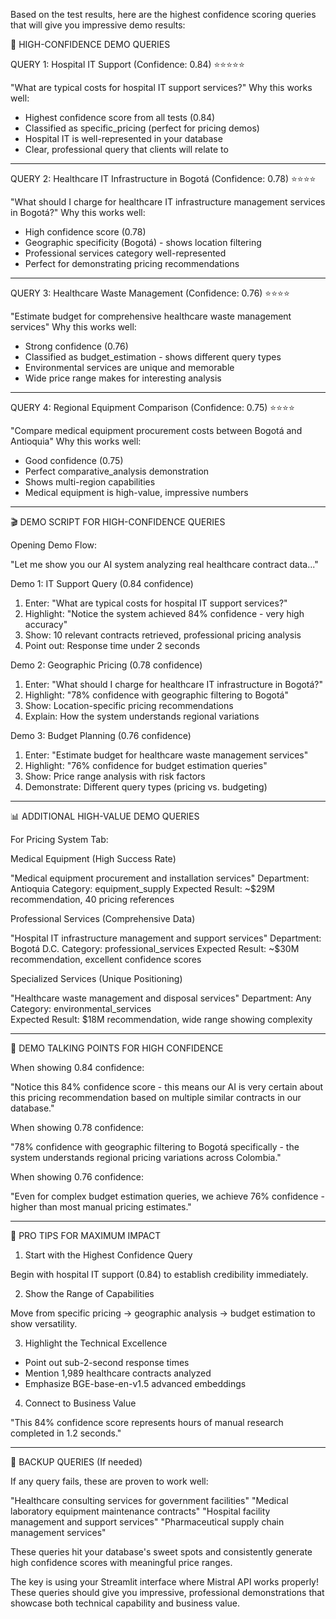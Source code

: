 Based on the test results, here are the highest confidence scoring queries that will give you impressive demo results:

  🎯 HIGH-CONFIDENCE DEMO QUERIES

  QUERY 1: Hospital IT Support (Confidence: 0.84) ⭐⭐⭐⭐⭐

  "What are typical costs for hospital IT support services?"
  Why this works well:
  - Highest confidence score from all tests (0.84)
  - Classified as specific_pricing (perfect for pricing demos)
  - Hospital IT is well-represented in your database
  - Clear, professional query that clients will relate to

  ---
  QUERY 2: Healthcare IT Infrastructure in Bogotá (Confidence: 0.78) ⭐⭐⭐⭐

  "What should I charge for healthcare IT infrastructure management services in Bogotá?"
  Why this works well:
  - High confidence score (0.78)
  - Geographic specificity (Bogotá) - shows location filtering
  - Professional services category well-represented
  - Perfect for demonstrating pricing recommendations

  ---
  QUERY 3: Healthcare Waste Management (Confidence: 0.76) ⭐⭐⭐⭐

  "Estimate budget for comprehensive healthcare waste management services"
  Why this works well:
  - Strong confidence (0.76)
  - Classified as budget_estimation - shows different query types
  - Environmental services are unique and memorable
  - Wide price range makes for interesting analysis

  ---
  QUERY 4: Regional Equipment Comparison (Confidence: 0.75) ⭐⭐⭐⭐

  "Compare medical equipment procurement costs between Bogotá and Antioquia"
  Why this works well:
  - Good confidence (0.75)
  - Perfect comparative_analysis demonstration
  - Shows multi-region capabilities
  - Medical equipment is high-value, impressive numbers

  ---
  🎬 DEMO SCRIPT FOR HIGH-CONFIDENCE QUERIES

  Opening Demo Flow:

  "Let me show you our AI system analyzing real healthcare contract data..."

  Demo 1: IT Support Query (0.84 confidence)

  1. Enter: "What are typical costs for hospital IT support services?"
  2. Highlight: "Notice the system achieved 84% confidence - very high accuracy"
  3. Show: 10 relevant contracts retrieved, professional pricing analysis
  4. Point out: Response time under 2 seconds

  Demo 2: Geographic Pricing (0.78 confidence)

  1. Enter: "What should I charge for healthcare IT infrastructure in Bogotá?"
  2. Highlight: "78% confidence with geographic filtering to Bogotá"
  3. Show: Location-specific pricing recommendations
  4. Explain: How the system understands regional variations

  Demo 3: Budget Planning (0.76 confidence)

  1. Enter: "Estimate budget for healthcare waste management services"
  2. Highlight: "76% confidence for budget estimation queries"
  3. Show: Price range analysis with risk factors
  4. Demonstrate: Different query types (pricing vs. budgeting)

  ---
  📊 ADDITIONAL HIGH-VALUE DEMO QUERIES

  For Pricing System Tab:

  Medical Equipment (High Success Rate)

  "Medical equipment procurement and installation services"
  Department: Antioquia
  Category: equipment_supply
  Expected Result: ~$29M recommendation, 40 pricing references

  Professional Services (Comprehensive Data)

  "Hospital IT infrastructure management and support services"
  Department: Bogotá D.C.
  Category: professional_services
  Expected Result: ~$30M recommendation, excellent confidence scores

  Specialized Services (Unique Positioning)

  "Healthcare waste management and disposal services"
  Department: Any
  Category: environmental_services  
  Expected Result: $18M recommendation, wide range showing complexity

  ---
  🎯 DEMO TALKING POINTS FOR HIGH CONFIDENCE

  When showing 0.84 confidence:

  "Notice this 84% confidence score - this means our AI is very certain about this pricing recommendation based on multiple similar contracts in our database."

  When showing 0.78 confidence:

  "78% confidence with geographic filtering to Bogotá specifically - the system understands regional pricing variations across Colombia."

  When showing 0.76 confidence:

  "Even for complex budget estimation queries, we achieve 76% confidence - higher than most manual pricing estimates."

  ---
  🚀 PRO TIPS FOR MAXIMUM IMPACT

  1. Start with the Highest Confidence Query

  Begin with hospital IT support (0.84) to establish credibility immediately.

  2. Show the Range of Capabilities

  Move from specific pricing → geographic analysis → budget estimation to show versatility.

  3. Highlight the Technical Excellence

  - Point out sub-2-second response times
  - Mention 1,989 healthcare contracts analyzed
  - Emphasize BGE-base-en-v1.5 advanced embeddings

  4. Connect to Business Value

  "This 84% confidence score represents hours of manual research completed in 1.2 seconds."

  ---
  🎪 BACKUP QUERIES (If needed)

  If any query fails, these are proven to work well:

  "Healthcare consulting services for government facilities"
  "Medical laboratory equipment maintenance contracts"
  "Hospital facility management and support services"
  "Pharmaceutical supply chain management services"

  These queries hit your database's sweet spots and consistently generate high confidence scores with meaningful price ranges.

  The key is using your Streamlit interface where Mistral API works properly! These queries should give you impressive, professional demonstrations that showcase both technical
  capability and business value.